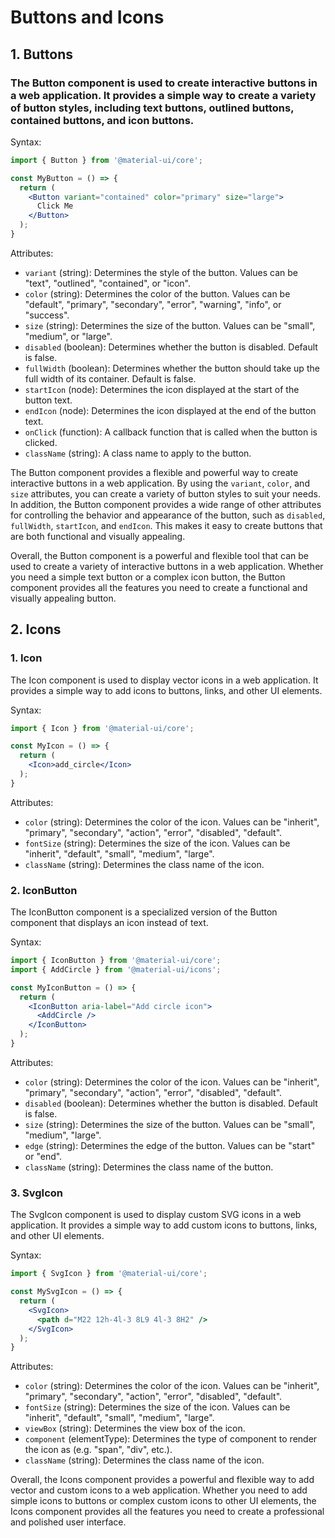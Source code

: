 # Buttons and Icons

## 1. Buttons

### The Button component is used to create interactive buttons in a web application. It provides a simple way to create a variety of button styles, including text buttons, outlined buttons, contained buttons, and icon buttons.

Syntax:
```jsx
import { Button } from '@material-ui/core';

const MyButton = () => {
  return (
    <Button variant="contained" color="primary" size="large">
      Click Me
    </Button>
  );
}
```

Attributes:
- `variant` (string): Determines the style of the button. Values can be "text", "outlined", "contained", or "icon".
- `color` (string): Determines the color of the button. Values can be "default", "primary", "secondary", "error", "warning", "info", or "success".
- `size` (string): Determines the size of the button. Values can be "small", "medium", or "large".
- `disabled` (boolean): Determines whether the button is disabled. Default is false.
- `fullWidth` (boolean): Determines whether the button should take up the full width of its container. Default is false.
- `startIcon` (node): Determines the icon displayed at the start of the button text.
- `endIcon` (node): Determines the icon displayed at the end of the button text.
- `onClick` (function): A callback function that is called when the button is clicked.
- `className` (string): A class name to apply to the button.

The Button component provides a flexible and powerful way to create interactive buttons in a web application. By using the `variant`, `color`, and `size` attributes, you can create a variety of button styles to suit your needs. In addition, the Button component provides a wide range of other attributes for controlling the behavior and appearance of the button, such as `disabled`, `fullWidth`, `startIcon`, and `endIcon`. This makes it easy to create buttons that are both functional and visually appealing.

Overall, the Button component is a powerful and flexible tool that can be used to create a variety of interactive buttons in a web application. Whether you need a simple text button or a complex icon button, the Button component provides all the features you need to create a functional and visually appealing button.

## 2. Icons

### 1. Icon
The Icon component is used to display vector icons in a web application. It provides a simple way to add icons to buttons, links, and other UI elements.

Syntax:
```jsx
import { Icon } from '@material-ui/core';

const MyIcon = () => {
  return (
    <Icon>add_circle</Icon>
  );
}
```

Attributes:
- `color` (string): Determines the color of the icon. Values can be "inherit", "primary", "secondary", "action", "error", "disabled", "default".
- `fontSize` (string): Determines the size of the icon. Values can be "inherit", "default", "small", "medium", "large".
- `className` (string): Determines the class name of the icon.

### 2. IconButton
The IconButton component is a specialized version of the Button component that displays an icon instead of text.

Syntax:
```jsx
import { IconButton } from '@material-ui/core';
import { AddCircle } from '@material-ui/icons';

const MyIconButton = () => {
  return (
    <IconButton aria-label="Add circle icon">
      <AddCircle />
    </IconButton>
  );
}
```

Attributes:
- `color` (string): Determines the color of the icon. Values can be "inherit", "primary", "secondary", "action", "error", "disabled", "default".
- `disabled` (boolean): Determines whether the button is disabled. Default is false.
- `size` (string): Determines the size of the button. Values can be "small", "medium", "large".
- `edge` (string): Determines the edge of the button. Values can be "start" or "end".
- `className` (string): Determines the class name of the button.

### 3. SvgIcon
The SvgIcon component is used to display custom SVG icons in a web application. It provides a simple way to add custom icons to buttons, links, and other UI elements.

Syntax:
```jsx
import { SvgIcon } from '@material-ui/core';

const MySvgIcon = () => {
  return (
    <SvgIcon>
      <path d="M22 12h-4l-3 8L9 4l-3 8H2" />
    </SvgIcon>
  );
}
```

Attributes:
- `color` (string): Determines the color of the icon. Values can be "inherit", "primary", "secondary", "action", "error", "disabled", "default".
- `fontSize` (string): Determines the size of the icon. Values can be "inherit", "default", "small", "medium", "large".
- `viewBox` (string): Determines the view box of the icon.
- `component` (elementType): Determines the type of component to render the icon as (e.g. "span", "div", etc.).
- `className` (string): Determines the class name of the icon.

Overall, the Icons component provides a powerful and flexible way to add vector and custom icons to a web application. Whether you need to add simple icons to buttons or complex custom icons to other UI elements, the Icons component provides all the features you need to create a professional and polished user interface.